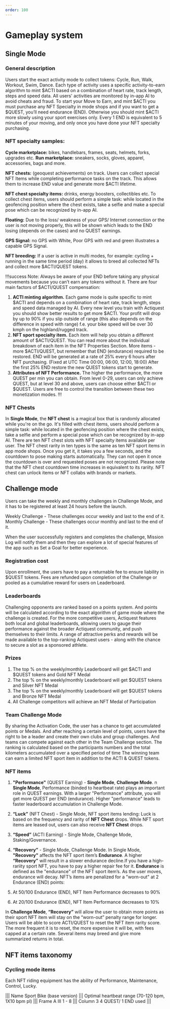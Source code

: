 ```yaml
---
order: 100
---
```

# Gameplay system

## Single Mode

### General description
Users start the exact activity mode to collect tokens: Cycle, Run, Walk, Workout, Swim, Dance. Each type of activity uses a specific activity-to-earn algorithm to mint $ACTI based on a combination of heart rate, track length, steps and speed data. 
All users' activities are monitored by in-app AI to avoid cheats and fraud. To start your Move to Earn, and mint $ACTI you must purchase any NFT Specialty in mode shops and if you want to get a $QUEST, you’ll need endurance (END). Otherwise you should mint $ACTI more slowly using your sport exercises only.
Every 1 END is equivalent to 5 minutes of your moving, and only once you have done your NFT specialty purchasing. 

### NFT specialty samples:
**Cycle marketplace:** bikes, handlebars, frames, seats, helmets, forks, upgrades etc.
**Run marketplace:** sneakers, socks, gloves, apparel, accessories, bags and more.

**NFT chests:** (geoquest achievements) on track. Users can collect special NFT Items while completing performance tasks on the track. This allows them to increase END value and generate more $ACTI lifetime. 

**NFT chest specialty items:** drinks, energy boosters, collectibles etc. To collect chest items, users should perform a simple task: while located in the geofencing position where the chest exists, take a selfie and make a special pose which can be recognized by in-app AI.

**Floating:** Due to the loss/ weakness of your GPS/ Internet connection or the user is not moving properly, this will be shown which leads to the END losing (depends on the cases) and no QUEST earnings.

**GPS Signal:** no GPS with White, Poor GPS with red and green illustrates a capable GPS Signal.

**NFT breeding:** If a user is active in multi modes, for example: cycling + running in the same time period (day) it allows to breed all collected NFTs and collect more $ACTI/QUEST tokens.

!!!success Note: Always be aware of your END before taking any physical movements because you can’t earn any tokens without it. There are four main factors of $ACTI/QUEST compensation:

1. **ACTI minting algorithm.** Each game mode is quite specific to mint $ACTI and depends on a combination of heart rate, track length, steps and speed data managed by AI. Every new level you train with Actiquest you should show better results to get more $ACTI. Your profit will drop by up to 90% if you slip outside of range (this also depends on the difference in speed with range) f.e. your bike speed will be over 30 kmph on the highland/rugged track.
2. **NFT sport specialty item.** Each item will help you obtain a different amount of $ACTI/QUEST. You can read more about the individual breakdown of each item in the NFT Properties Section. More items - more $ACTI/QUEST, but remember that END (endurance) required to be restored. END will be generated at a rate of 25% every 6 hours after NFT purchasing. (Fixed at UTC Time 00:00, 06:00, 12:00, 18:00) After the first 25% END restore the new QUEST tokens start to generate.
3. **Attributes of NFT Performance.** The higher the performance, the more QUEST per min you can obtain. From level 0-29, users can only achieve QUEST, but at level 30 and above, users can choose either $ACTI or $QUEST. Users are free to control the transition between these two monetization modes.
!!!
### NFT Chests

In **Single Mode**, the **NFT chest** is a magical box that is randomly allocated while you're on the go. It's filled with chest items, users should perform a simple task: while located in the geofencing position where the chest exists, take a selfie and perform a special pose which can be recognized by in-app AI. There are ten NFT chest slots with NFT specialty items available per user. The NFT chest rarity in ten types is the same as ten NFT sport items in app mode shops. Once you get it, it takes you a few seconds, and the countdown to pose making starts automatically. They can not open it once the countdown is over and requested poses are not recognized. Please note that the NFT chest countdown time increases in equivalent to its rariity. NFT chest can unlock items or NFT collabs with brands or markets. 

## Challenge mode

Users can take the weekly and monthly challenges in Challenge Mode, and it has to be registered at least 24 hours before the launch. 

Weekly Challenge - These challenges occur weekly and last to the end of it. 
Monthly Challenge - These challenges occur monthly and last to the end of it.

When the user successfully registers and completes the challenge, Mission Log will notify them and then they can explore a lot of special features of the app such as Set a Goal for better experience.

### Registration cost

Upon enrollment, the users have to pay a returnable fee to ensure liability in $QUEST tokens. Fees are refunded upon completion of the Challenge or pooled as a cumulative reward for users on Leaderboard. 

### Leaderboards

Challenging opponents are ranked based on a points system. And points will be calculated according to the exact algorithm of game mode where the challenge is created. For the more competitive users, Actiquest features both local and global leaderboards, allowing users to gauge their performance against the broader Actiquest community, and push themselves to their limits. A range of attractive perks and rewards will be made available to the top-ranking Actiquest users - along with the chance to secure a slot as a sponsored athlete. 

### Prizes

1. The top % on the weekly/monthly Leaderboard will get $ACTI and $QUEST tokens and Gold NFT Medal 
2. The top % on the weekly/monthly Leaderboard will get $QUEST tokens and Silver NFT Medal
3. The top % on the weekly/monthly Leaderboard will get $QUEST tokens and Bronze NFT Medal
4. All Challenge competitors will achieve an NFT Medal of Participation

### Team Challenge Mode 

By sharing the Activation Code, the user has a chance to get accumulated points or Medals. And after reaching a certain level of points, users have the right to be a leader and create their own clubs and group challenges. And teams can compete against each other in the Team Challenge section. The ranking is calculated based on the participants numbers and the total kilometers accumulated over a specified period of time The winning team can earn a limited NFT sport item in addition to the ACTI & QUEST tokens. 

### NFT items
1. **"Performance"** (QUEST Earning) - **Single Mode**, **Challenge Mode**. n **Single Mode**, Performance (binded to heartbeat rate) plays an important role in QUEST earnings. With a larger "Performance" attribute, you will get more QUEST per END (endurance). Higher "performance" leads to faster leaderboard accumulation in Challenge Mode.
2. **“Luck”** (NFT Chest) - Single Mode, NFT sport items lending: Luck is based on the frequency and rarity of **NFT Chest** drops. While NFT sport items are leased out, users can also receive **NFT Chest** drops.
3. **“Speed”** (ACTI Earning) - Single Mode, Challenge Mode, Staking/Governance.
4. **“Recovery”** - Single Mode, Challenge Mode. In Single Mode, **"Recovery"** affects the NFT sport item’s **Endurance**. A higher **“Recovery”** will result in a slower endurance decline.If you have a high-rariity sport NFT, you have to pay a higher repair fee for it. **Endurance** is defined as the "endurance" of the NFT sport item’s. As the user moves, endurance will decay. NFT’s items are penalized for a "worn-out" at 2 Endurance (END) points:

1. At 50/100 Endurance (END), NFT Item Performance decreases to 90%
2. At 20/100 Endurance (END), NFT Item Performance decreases to 10%

In **Challenge Mode**, **“Recovery”** will allow the user to obtain more points as their sport NFT item will stay on the “worn-out” penalty range for longer. Users will be able to score ACTI/QUEST to reset the NFT item rarity score. The more frequent it is to reset, the more expensive it will be, with fees capped at a certain rate. Several items may breed and give more summarized returns in total.

## NFT items taxonomy

### Cycling mode items

Each NFT riding equipment has the ability of Performance, Maintenance, Control, Lucky. 

||| Name
Sport Bike (base version) 
||| Optimal heartbeat range (70-120 bpm, 1X10 bpm pl) ||| Frame A III
1 - 8
||| Column 3
4 QUEST/ 1 END used
|||



















